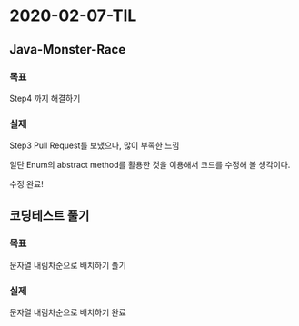 # 2020-02-07-TIL

## Java-Monster-Race

### 목표

Step4 까지 해결하기

### 실제

Step3 Pull Request를 보냈으나, 많이 부족한 느낌

일단 Enum의 abstract method를 활용한 것을 이용해서 코드를 수정해 볼 생각이다.

수정 완료!

## 코딩테스트 풀기

### 목표

문자열 내림차순으로 배치하기 풀기

### 실제

문자열 내림차순으로 배치하기 완료